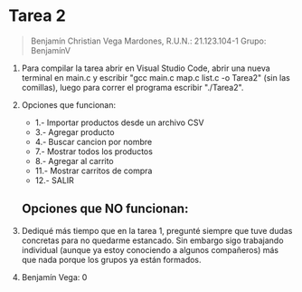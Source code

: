 # Tarea 2

> Benjamín Christian Vega Mardones, R.U.N.: 21.123.104-1
> Grupo: BenjamínV

1. Para compilar la tarea abrir en Visual Studio Code, abrir una nueva terminal en main.c y escribir "gcc main.c map.c list.c -o Tarea2" (sin las comillas), luego para correr el programa escribir "./Tarea2".

2. Opciones que funcionan:
   - 1.- Importar productos desde un archivo CSV
   - 3.- Agregar producto
   - 4.- Buscar cancion por nombre
   - 7.- Mostrar todos los productos
   - 8.- Agregar al carrito
   - 11.- Mostrar carritos de compra
   - 12.- SALIR

   Opciones que NO funcionan:
   - 

3. Dediqué más tiempo que en la tarea 1, pregunté siempre que tuve dudas concretas para no quedarme estancado. Sin embargo sigo trabajando individual (aunque ya estoy conociendo a algunos compañeros) más que nada porque los grupos ya están formados.

4. Benjamín Vega: 0
